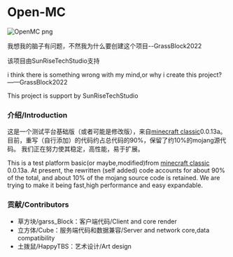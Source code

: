 # Open-MC

![OpenMC png](https://user-images.githubusercontent.com/74001578/171201549-497f2ea5-c7e1-4593-b1fc-5d83e8db9b56.png)


我想我的脑子有问题，不然我为什么要创建这个项目--GrassBlock2022

该项目由SunRiseTechStudio支持


i think there is something wrong with my mind,or why i create this project?——GrassBlock2022

This project is support by SunRiseTechStudio

### 介绍/Introduction

这是一个测试平台基础版（或者可能是修改版），来自[minecraft classic](class.minecraft.net)0.0.13a。
目前，重写（自行添加）的代码约占总代码的90%，保留了约10%的mojang源代码。
我们正在努力使其稳定，高性能，易于扩展。

This is a test platform basic(or maybe,modified)from [minecraft classic](class.minecraft.net) 0.0.13a.
At present, the rewritten (self added) code accounts for about 90% of the total, and about 10% of the mojang source code is retained.
We are trying to make it being fast,high performance and easy expandable.

### 贡献/Contributors

- 草方块/garss_Block：客户端代码/Client and core render
- 立方体/Cube：服务端代码和数据兼容/Server and network core,data compatibility
- 土拨鼠/HappyTBS：艺术设计/Art design

